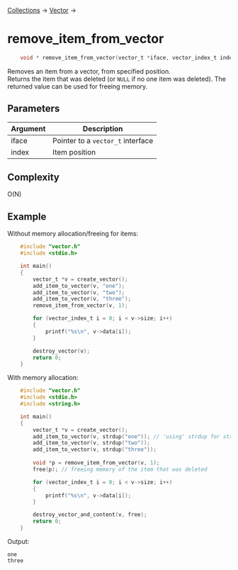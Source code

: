 [Collections](../collections.md) &rarr; [Vector](vector.md) &rarr;

# remove_item_from_vector

```c
    void * remove_item_from_vector(vector_t *iface, vector_index_t index);
```

Removes an item from a vector, from specified position.\
Returns the item that was deleted (or `NULL` if no one item was deleted). The returned value can be used for freeing memory.

## Parameters

Argument|Description
--------|-----------
iface|Pointer to a `vector_t` interface
index|Item position

## Complexity

O(N)

## Example

Without memory allocation/freeing for items: 

```c
    #include "vector.h"
    #include <stdio.h>

    int main()
    {
        vector_t *v = create_vector();
        add_item_to_vector(v, "one");
        add_item_to_vector(v, "two");
        add_item_to_vector(v, "three");
        remove_item_from_vector(v, 1);

        for (vector_index_t i = 0; i < v->size; i++)
        {
            printf("%s\n", v->data[i]);
        }

        destroy_vector(v);
        return 0;
    }
```

With memory allocation:

```c
    #include "vector.h"
    #include <stdio.h>
    #include <string.h>

    int main()
    {
        vector_t *v = create_vector();
        add_item_to_vector(v, strdup("one")); // 'using' strdup for string copying
        add_item_to_vector(v, strdup("two"));
        add_item_to_vector(v, strdup("three"));
        
        void *p = remove_item_from_vector(v, 1);
        free(p); // freeing memory of the item that was deleted

        for (vector_index_t i = 0; i < v->size; i++)
        {
            printf("%s\n", v->data[i]);
        }

        destroy_vector_and_content(v, free);
        return 0;
    }
```

Output:

    one
    three
